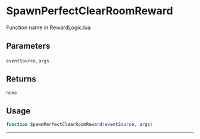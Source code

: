 # SpawnPerfectClearRoomReward
Function name in RewardLogic.lua
## Parameters
`eventSource`, `args`
## Returns
`none`
## Usage
```lua
function SpawnPerfectClearRoomReward(eventSource, args)
```
---
